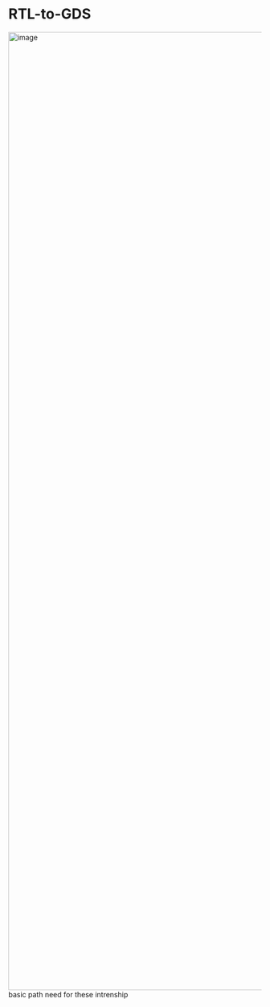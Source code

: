 # RTL-to-GDS
<img width="1903" alt="image" src="https://github.com/user-attachments/assets/a719c1dd-0112-4f00-88b0-a0ced4f14b17">
basic path need for these intrenship

